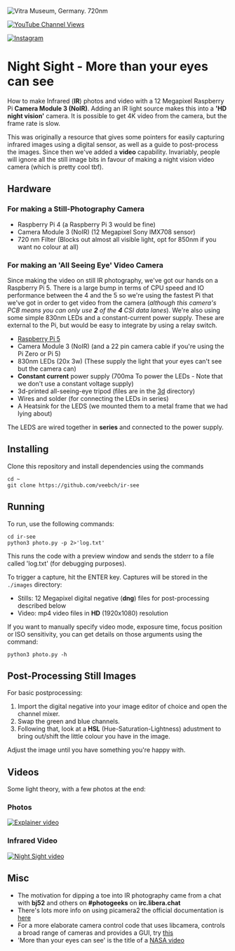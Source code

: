 
![Vitra Museum, Germany. 720nm](/images/vitrasmall.png)

[![YouTube Channel Views](https://img.shields.io/youtube/channel/views/UCz5BOU9J9pB_O0B8-rDjCWQ?label=YouTube&style=social)](https://www.youtube.com/channel/UCz5BOU9J9pB_O0B8-rDjCWQ)

[![Instagram](https://img.shields.io/badge/Instagram-E4405F?style=for-the-badge&logo=instagram&logoColor=white)](https://www.instagram.com/v_e_e_b/)


#  Night Sight - More than your eyes can see

How to make Infrared (**IR**) photos and video with a 12 Megapixel Raspberry Pi **Camera Module 3 (NoIR)**. Adding an IR light source makes this into a **'HD night vision'** camera. It is possible to get 4K video from the camera, but the frame rate is slow. 

This was originally a resource that gives some pointers for easily capturing infrared images using a digital sensor, as well as a guide to post-process the images. Since then we've added a **video** capability. Invariably, people will ignore all the still image bits in favour of making a night vision video camera (which is pretty cool tbf).
 
## Hardware
### For making a Still-Photography Camera
- Raspberry Pi 4                (a Raspberry Pi 3 would be fine)
- Camera Module 3 (NoIR)        (12 Megapixel Sony IMX708 sensor)
- 720 nm Filter                 (Blocks out almost all visible light, opt for 850nm if you want no colour at all)

### For making an 'All Seeing Eye' Video Camera
Since making the video on still IR photography, we've got our hands on a Raspberry Pi 5. There is a large bump in terms of CPU speed and IO performance between the 4 and the 5 so we're using the fastest Pi that we've got in order to get video from the camera (*although this camera's PCB means you can only use **2** of the **4** CSI data lanes*). We're also using some simple 830nm LEDs and a constant-current power supply. These are external to the Pi, but would be easy to integrate by using a relay switch.

- [Raspberry Pi 5](https://youtu.be/M8JPFpz80mY) 
- Camera Module 3 (NoIR)        (and a 22 pin camera cable if you're using the Pi Zero or Pi 5)
- 830nm LEDs (20x 3w)           (These supply the light that your eyes can't see but the camera can)
- **Constant current** power supply (700ma To power the LEDs - Note that we don't use a constant voltage supply)
- 3d-printed all-seeing-eye tripod (files are in the [3d](./3d) directory)
- Wires and solder              (for connecting the LEDs in series)
- A Heatsink for the LEDS       (we mounted them to a metal frame that we had lying about)

The LEDS are wired together in **series** and connected to the power supply. 

## Installing

Clone this repository and install dependencies using the commands

``` 
cd ~
git clone https://github.com/veebch/ir-see
```


## Running

To run, use the following commands:

``` 
cd ir-see
python3 photo.py -p 2>'log.txt'
```

This runs the code with a preview window and sends the stderr to a file called 'log.txt' (for debugging purposes). 

To trigger a capture, hit the ENTER key. Captures will be stored in the `./images` directory:
- Stills: 12 Megapixel digital negative (**dng**) files for post-processing described below
- Video: mp4 video files in **HD** (1920x1080) resolution


If you want to manually specify video mode, exposure time, focus position or ISO sensitivity, you can get details on those arguments using the command:

```
python3 photo.py -h
```

## Post-Processing Still Images

For basic postprocessing: 

1. Import the digital negative into your image editor of choice and open the channel mixer.
2. Swap the green and blue channels. 
3. Following that, look at a **HSL** (Hue-Saturation-Lightness) adustment to bring out/shift the little colour you have in the image.

Adjust the image until you have something you're happy with.

## Videos

Some light theory, with a few photos at the end:

### Photos

[![Explainer video](http://img.youtube.com/vi/uvolslfKxfg/0.jpg)](http://www.youtube.com/watch?v=uvolslfKxfg "Video Title")

### Infrared Video

[![Night Sight video](http://img.youtube.com/vi/fQ7X9IXTTHo/0.jpg)](http://www.youtube.com/watch?v=fQ7X9IXTTHo "Video Title")

## Misc

- The motivation for dipping a toe into IR photography came from a chat with **bj52** and others on **#photogeeks** on **irc.libera.chat**
- There's lots more info on using picamera2 the official documentation is [here](https://datasheets.raspberrypi.com/camera/picamera2-manual.pdf)
- For a more elaborate camera control code that uses libcamera, controls a broad range of cameras and provides a GUI, try [this](https://github.com/Gordon999/Pi_LIbCamera_GUI)
- 'More than your eyes can see' is the title of a [NASA video](https://www.jpl.nasa.gov/videos/infrared-more-than-your-eyes-can-see)
